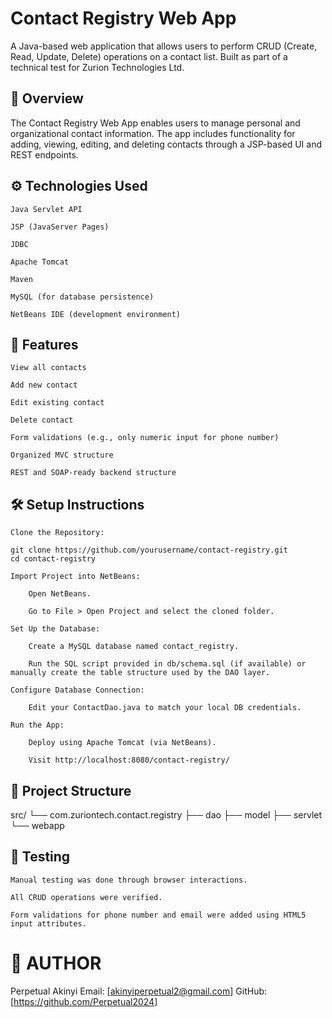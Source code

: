  # Contact Registry Web App

A Java-based web application that allows users to perform CRUD (Create, Read, Update, Delete) operations on a contact list. Built as part of a technical test for Zurion Technologies Ltd.
 ## 📌 Overview

The Contact Registry Web App enables users to manage personal and organizational contact information. The app includes functionality for adding, viewing, editing, and deleting contacts through a JSP-based UI and REST endpoints.
## ⚙️ Technologies Used

    Java Servlet API

    JSP (JavaServer Pages)

    JDBC

    Apache Tomcat

    Maven

    MySQL (for database persistence)

    NetBeans IDE (development environment)

## 🚀 Features

    View all contacts

    Add new contact

    Edit existing contact

    Delete contact

    Form validations (e.g., only numeric input for phone number)

    Organized MVC structure

    REST and SOAP-ready backend structure

## 🛠️ Setup Instructions

    Clone the Repository:

    git clone https://github.com/yourusername/contact-registry.git
    cd contact-registry

    Import Project into NetBeans:

        Open NetBeans.

        Go to File > Open Project and select the cloned folder.

    Set Up the Database:

        Create a MySQL database named contact_registry.

        Run the SQL script provided in db/schema.sql (if available) or manually create the table structure used by the DAO layer.

    Configure Database Connection:

        Edit your ContactDao.java to match your local DB credentials.

    Run the App:

        Deploy using Apache Tomcat (via NetBeans).

        Visit http://localhost:8080/contact-registry/

## 📂 Project Structure

src/
└── com.zuriontech.contact.registry
    ├── dao
    ├── model
    ├── servlet
    └── webapp

## 🧪 Testing

    Manual testing was done through browser interactions.

    All CRUD operations were verified.

    Form validations for phone number and email were added using HTML5 input attributes.

# 📝 AUTHOR

Perpetual Akinyi
Email: [akinyiperpetual2@gmail.com]
GitHub: [https://github.com/Perpetual2024]
